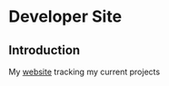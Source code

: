 # Developer Site
## Introduction
My [website](https://jobucaldas.github.io) tracking my current projects

